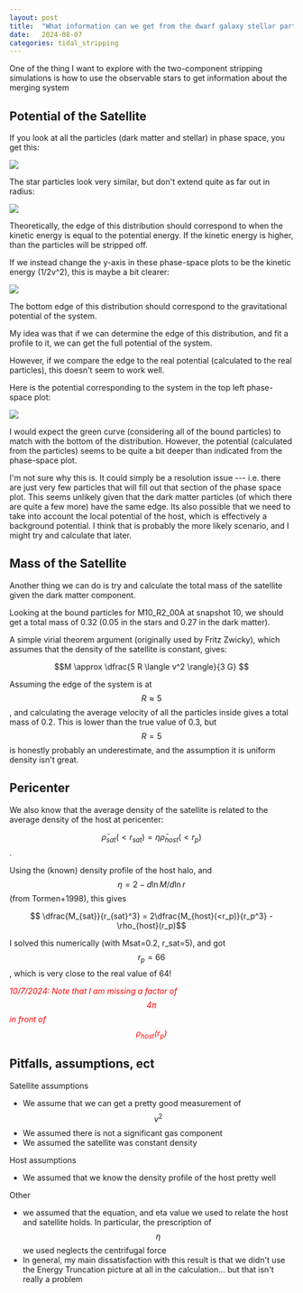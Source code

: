```yaml
---
layout: post
title:  "What information can we get from the dwarf galaxy stellar particles?"
date:   2024-08-07
categories: tidal_stripping
---
```


One of the thing I want to explore with the two-component stripping simulations is how to use the observable stars to get information about the merging system 


## Potential of the Satellite

If you look at all the particles (dark matter and stellar) in phase space, you get this:

<img src="{{ site.baseurl }}/assets/plots/20240807_phasespace_tot.png">

The star particles look very similar, but don't extend quite as far out in radius:

<img src="{{ site.baseurl }}/assets/plots/20240807_phasespace_stars.png">

Theoretically, the edge of this distribution should correspond to when the kinetic energy is equal to the potential energy. If the kinetic energy is higher, than the particles will be stripped off. 

If we instead change the y-axis in these phase-space plots to be the kinetic energy (1/2v^2), this is maybe a bit clearer:

<img src="{{ site.baseurl }}/assets/plots/20240807_phasespace_pot.png">

The bottom edge of this distribution should correspond to the gravitational potential of the system. 

My idea was that if we can determine the edge of this distribution, and fit a profile to it, we can get the full potential of the system.

However, if we compare the edge to the real potential (calculated to the real particles), this doesn't seem to work well. 

Here is the potential corresponding to the system in the top left phase-space plot:

<img src="{{ site.baseurl }}/assets/plots/20240807_potential.png">

I would expect the green curve (considering all of the bound particles) to match with the bottom of the distribution. However, the potential (calculated from the particles) seems to be quite a bit deeper than indicated from the phase-space plot. 

I'm not sure why this is. It could simply be a resolution issue --- i.e. there are just very few particles that will fill out that section of the phase space plot. This seems unlikely given that the dark matter particles (of which there are quite a few more) have the same edge.
Its also possible that we need to take into account the local potential of the host, which is effectively a background potential. I think that is probably the more likely scenario, and I might try and calculate that later.


## Mass of the Satellite

Another thing we can do is try and calculate the total mass of the satellite given the dark matter component. 

Looking at the bound particles for M10_R2_00A at snapshot 10, we should get a total mass of 0.32 (0.05 in the stars and 0.27 in the dark matter). 


A simple virial theorem argument (originally used by Fritz Zwicky), which assumes that the density of the satellite is constant, gives:


$$M \approx \dfrac{5 R \langle v^2 \rangle}{3 G} $$

Assuming the edge of the system is at $$R\approx 5$$, and calculating the average velocity of all the particles inside gives a total mass of 0.2. This is lower than the true value of 0.3, but $$R=5$$ is honestly probably an underestimate, and the assumption it is uniform density isn't great.



## Pericenter

We also know that the average density of the satellite is related to the average density of the host at pericenter:

$$\bar{\rho}_{sat}(<r_{sat}) = \eta \bar{\rho}_{host} (<r_p)$$.

Using the (known) density profile of the host halo, and $$\eta= 2 - d\ln M / d\ln r $$ (from Tormen+1998), this gives

$$ \dfrac{M_{sat}}{r_{sat}^3} = 2\dfrac{M_{host}(<r_p)}{r_p^3} - \rho_{host}(r_p)$$

I solved this numerically (with Msat=0.2, r_sat=5), and got $$r_p=66$$, which is very close to the real value of 64!

<span style="color:red"> *10/7/2024: Note that I am missing a factor of $$4\pi$$ in front of $$\rho_{host}(r_p)$$* </span>

## Pitfalls, assumptions, ect

Satellite assumptions
- We assume that we can get a pretty good measurement of $$v^2$$ 
- We assumed there is not a significant gas component
- We assumed the satellite was constant density

Host assumptions
- We assumed that we know the density profile of the host pretty well

Other
- we assumed that the equation, and eta value we used to relate the host and satellite holds. In particular, the prescription of $$\eta$$ we used neglects the centrifugal force
- In general, my main dissatisfaction with this result is that we didn't use the Energy Truncation picture at all in the calculation... but that isn't really a problem


